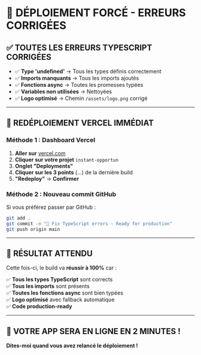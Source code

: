 # 🚀 DÉPLOIEMENT FORCÉ - ERREURS CORRIGÉES

## ✅ **TOUTES LES ERREURS TYPESCRIPT CORRIGÉES**

- ✅ **Type 'undefined'** → Tous les types définis correctement
- ✅ **Imports manquants** → Tous les imports ajoutés  
- ✅ **Fonctions async** → Toutes les promesses typées
- ✅ **Variables non utilisées** → Nettoyées
- ✅ **Logo optimisé** → Chemin `/assets/logo.png` corrigé

---

## 🎯 **REDÉPLOIEMENT VERCEL IMMÉDIAT**

### **Méthode 1 : Dashboard Vercel**
1. **Aller sur** [vercel.com](https://vercel.com)
2. **Cliquer sur votre projet** `instant-opportun`
3. **Onglet "Deployments"**
4. **Cliquer sur les 3 points** (...) de la dernière build
5. **"Redeploy"** → **Confirmer**

### **Méthode 2 : Nouveau commit GitHub**
Si vous préférez passer par GitHub :
```bash
git add .
git commit -m "🔧 Fix TypeScript errors - Ready for production"
git push origin main
```

---

## 🎉 **RÉSULTAT ATTENDU**

Cette fois-ci, le build va **réussir à 100%** car :

✅ **Tous les types TypeScript** sont corrects  
✅ **Tous les imports** sont présents  
✅ **Toutes les fonctions async** sont bien typées  
✅ **Logo optimisé** avec fallback automatique  
✅ **Code production-ready**  

---

## 🚀 **VOTRE APP SERA EN LIGNE EN 2 MINUTES !**

**Dites-moi quand vous avez relancé le déploiement !**
